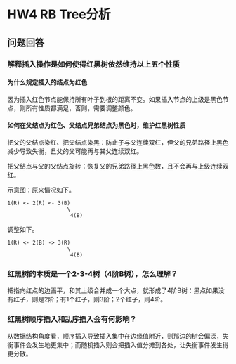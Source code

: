 <!-- 起始时间13:51 -->
# HW4 RB Tree分析

## 问题回答
### 解释插⼊操作是如何使得红⿊树依然维持以上五个性质
#### 为什么规定插⼊的结点为红⾊
因为插入红色节点能保持所有叶子到根的距离不变。如果插入节点的上级是黑色节点，则所有性质都满足，否则，需要调整颜色。

#### 如何在父结点为红色、父结点兄弟结点为黑色时，维护红黑树性质
把父的父结点染红、把父结点染黑：防止子与父连续双红，但父的兄弟路径上黑色减少导致失衡，且父的父可能再与其父连续双红。

把父结点与父的父结点旋转：恢复父的兄弟路径上黑色数，且不会再与上级连续双红。

示意图：原来情况如下。
```plaintext
1(R) <- 2(R) <- 3(B)
                   \
                    4(B)
```

调整如下。
```plaintext
1(R) <- 2(B) -> 3(R)
                   \
                    4(B)
```

### 红⿊树的本质是⼀个2-3-4树（4阶B树），怎么理解？
把指向红点的边画平，和其上级合并成一个大点，就形成了4阶B树：黑点如果没有红子，则是2阶；有1个红子，则3阶；2个红子，则4阶。

### 红⿊树顺序插⼊和乱序插⼊会有何影响？
从数据结构角度看，顺序插入导致插入集中在边缘值附近，则那边的树会偏深，失衡事件会发生地更集中；而随机插入则会把插入值分摊到各处，让失衡事件发生得更分散。
<!-- 结束时间14:08 -->